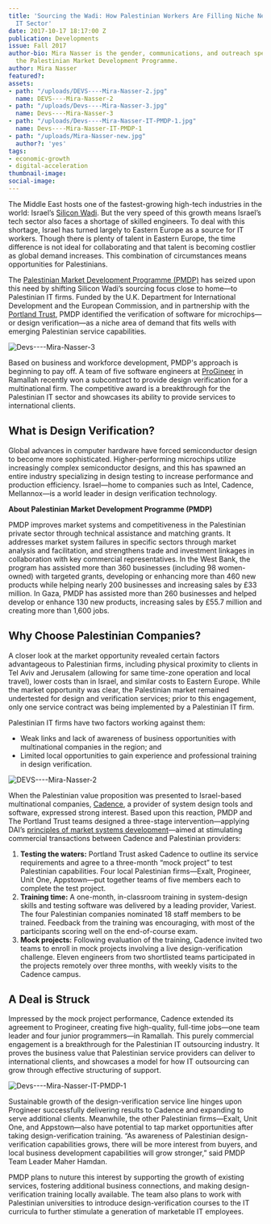 ```yaml
---
title: 'Sourcing the Wadi: How Palestinian Workers Are Filling Niche Needs in Israel’s
  IT Sector'
date: 2017-10-17 18:17:00 Z
publication: Developments
issue: Fall 2017
author-bio: Mira Nasser is the gender, communications, and outreach specialist for
  the Palestinian Market Development Programme.
author: Mira Nasser
featured?: 
assets:
- path: "/uploads/DEVS----Mira-Nasser-2.jpg"
  name: DEVS----Mira-Nasser-2
- path: "/uploads/Devs----Mira-Nasser-3.jpg"
  name: Devs----Mira-Nasser-3
- path: "/uploads/Devs----Mira-Nasser-IT-PMDP-1.jpg"
  name: Devs----Mira-Nasser-IT-PMDP-1
- path: "/uploads/Mira-Nasser-new.jpg"
  author?: 'yes'
tags:
- economic-growth
- digital-acceleration
thumbnail-image:
social-image:
---
```


The Middle East hosts one of the fastest-growing high-tech industries in the world: Israel’s [Silicon Wadi](https://www.cnbc.com/2017/05/15/israels-high-tech-sector-is-thriving-and-now-china-wants-in-on-the-action.html). But the very speed of this growth means Israel’s tech sector also faces a shortage of skilled engineers. To deal with this shortage, Israel has turned largely to Eastern Europe as a source for IT workers. Though there is plenty of talent in Eastern Europe, the time difference is not ideal for collaborating and that talent is becoming costlier as global demand increases. This combination of circumstances means opportunities for Palestinians.




The [Palestinian Market Development Programme (PMDP)](https://www.dai.com/our-work/projects/palestinian-market-development-programme-pmdp) has seized upon this need by shifting Silicon Wadi’s sourcing focus close to home—to Palestinian IT firms. Funded by the U.K. Department for International Development and the European Commission, and in partnership with the [Portland Trust](http://www.portlandtrust.org/), PMDP identified the verification of software for microchips—or design verification—as a niche area of demand that fits wells with emerging Palestinian service capabilities.

![Devs----Mira-Nasser-3](/uploads/Devs----Mira-Nasser-3.jpg "The software engineer team at ProGineer in Ramallah that won a subcontract to provide design verification.") 

Based on business and workforce development, PMDP's approach is beginning to pay off. A team of five software engineers at [ProGineer](http://www.progineer.net/) in Ramallah recently won a subcontract to provide design verification for a multinational firm. The competitive award is a breakthrough for the Palestinian IT sector and showcases its ability to provide services to international clients. 

## What is Design Verification?

Global advances in computer hardware have forced semiconductor design to become more sophisticated. Higher-performing microchips utilize increasingly complex semiconductor designs, and this has spawned an entire industry specializing in design testing to increase performance and production efficiency. Israel—home to companies such as Intel, Cadence, Mellannox—is a world leader in design verification technology. 

<aside><p><strong>About Palestinian Market Development Programme (PMDP)</strong></p>
<p>PMDP improves market systems and competitiveness in the Palestinian private sector through technical assistance and matching grants. It addresses market system failures in specific sectors through market analysis and facilitation, and strengthens trade and investment linkages in collaboration with key commercial representatives. In the West Bank, the program has assisted more than 360 businesses (including 98 women-owned) with targeted grants, developing or enhancing more than 460 new products while helping nearly 200 businesses and increasing sales by £33 million. In Gaza, PMDP has assisted more than 260 businesses and helped develop or enhance 130 new products, increasing sales by £55.7 million and creating more than 1,600 jobs.</p>
</aside>

## Why Choose Palestinian Companies? 

A closer look at the market opportunity revealed certain factors advantageous to Palestinian firms, including physical proximity to clients in Tel Aviv and Jerusalem (allowing for same time-zone operation and local travel), lower costs than in Israel, and similar costs to Eastern Europe. While the market opportunity was clear, the Palestinian market  remained undertested for design and verification services; prior to this engagement, only one service contract was being implemented by a Palestinian IT firm.

Palestinian IT firms have two factors working against them:

* Weak links and lack of awareness of business opportunities with multinational companies in the region; and
* Limited local opportunities to gain experience and professional training in design verification.

![DEVS----Mira-Nasser-2](/uploads/DEVS----Mira-Nasser-2.jpg "Design-verification training under the Palestinian Market Development Programme included technical and practical components.") 

When the Palestinian value proposition was presented to Israel-based multinational companies, [Cadence](https://www.cadence.com/), a provider of system design tools and software, expressed strong interest. Based upon this reaction, PMDP and The Portland Trust teams designed a three-stage intervention—applying DAI’s [principles of market systems development](https://www.dai.com/news/new-primer-market-systems-development-available)—aimed at stimulating commercial transactions between Cadence and Palestinian providers: 

1. **Testing the waters:** Portland Trust asked Cadence to outline its service requirements and agree to a three-month “mock project” to test Palestinian capabilities. Four local Palestinian firms—Exalt, Progineer, Unit One, Appstown—put together teams of five members each to complete the test project. 
2. **Training time:** A one-month, in-classroom training in system-design skills and testing software was delivered by a leading provider, Variest. The four Palestinian companies nominated 18 staff members to be trained. Feedback from the training was encouraging, with most of the participants scoring well on the end-of-course exam.
3. **Mock projects:** Following evaluation of the training, Cadence invited two teams to enroll in mock projects involving a live design-verification challenge. Eleven engineers from two shortlisted teams participated in the projects remotely over three months, with weekly visits to the Cadence campus.

## A Deal is Struck

Impressed by the mock project performance, Cadence extended its agreement to Progineer, creating five high-quality, full-time jobs—one team leader and four junior programmers—in Ramallah. This purely commercial engagement is a breakthrough for the Palestinian IT outsourcing industry. It proves the business value that Palestinian service providers can deliver to international clients, and showcases a model for how IT outsourcing can grow through effective structuring of support.

![Devs----Mira-Nasser-IT-PMDP-1](/uploads/Devs----Mira-Nasser-IT-PMDP-1.jpg "Group photo of the design-verification trainees under the Palestinian Market Development Programme.") 

Sustainable growth of the design-verification service line hinges upon Progineer successfully delivering results to Cadence and expanding to serve additional clients. Meanwhile, the other Palestinian firms—Exalt, Unit One, and Appstown—also have potential to tap market opportunities after taking design-verification training. “As awareness of Palestinian design-verification capabilities grows, there will be more interest from buyers, and local business development capabilities will grow stronger,” said PMDP Team Leader Maher Hamdan.

PMDP plans to nuture this interest by supporting the growth of existing services, fostering additional business connections, and making design-verification training locally available. The team also plans to work with Palestinian universities to introduce design-verification courses to the IT curricula to further stimulate a generation of marketable IT employees.
